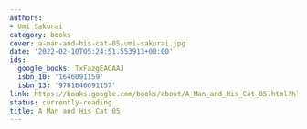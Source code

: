 ```yaml
---
authors:
- Umi Sakurai
category: books
cover: a-man-and-his-cat-05-umi-sakurai.jpg
date: '2022-02-10T05:24:51.553913+00:00'
ids:
  google_books: TxFazgEACAAJ
  isbn_10: '1646091159'
  isbn_13: '9781646091157'
link: https://books.google.com/books/about/A_Man_and_His_Cat_05.html?hl=&id=TxFazgEACAAJ
status: currently-reading
title: A Man and His Cat 05
---
```

